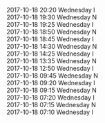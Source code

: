 2017-10-18 20:20 Wednesday  I  
2017-10-18 19:30 Wednesday  N  
2017-10-18 19:25 Wednesday  I  
2017-10-18 18:50 Wednesday  N  
2017-10-18 18:45 Wednesday  I  
2017-10-18 14:30 Wednesday  N  
2017-10-18 14:25 Wednesday  I  
2017-10-18 13:35 Wednesday  N  
2017-10-18 12:50 Wednesday  I  
2017-10-18 09:45 Wednesday  N  
2017-10-18 09:20 Wednesday  I  
2017-10-18 09:15 Wednesday  N  
2017-10-18 07:20 Wednesday  I  
2017-10-18 07:15 Wednesday  N  
2017-10-18 07:10 Wednesday  I  
